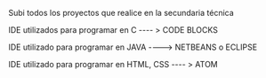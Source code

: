 Subi todos los proyectos que realice en la secundaria técnica 

IDE utilizados para programar en C  ---- > CODE BLOCKS

IDE utilizado para programar en JAVA ----> NETBEANS o ECLIPSE 

IDE utilizado para programar en HTML, CSS ---- > ATOM
